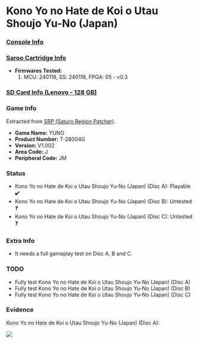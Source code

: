 # Kono Yo no Hate de Koi o Utau Shoujo Yu-No (Japan)

### [Console Info](../../../../../Info/Consoles/VA13/README.md)

### [Saroo Cartridge Info](../../../../../Info/Cartridges/RetroGameParadiseStore/1.32F/README.md)

- <b>Firmwares Tested:</b>
  1. MCU: 240118, SS: 240118, FPGA: 05 - v0.3

### [SD Card Info (Lenovo - 128 GB)](../../../../../Info/SdCards/Lenovo/128GB/fat32/README.md)

### Game Info

Extracted from [SRP (Saturn Region Patcher)](https://segaxtreme.net/resources/saturn-region-patcher.81/download).

- <b>Game Name:</b> YUNO
- <b>Product Number:</b> T-28004G
- <b>Version:</b> V1.002
- <b>Area Code:</b> J
- <b>Peripheral Code:</b> JM

### Status

- Kono Yo no Hate de Koi o Utau Shoujo Yu-No (Japan) (Disc A): Playable :heavy_check_mark:
- Kono Yo no Hate de Koi o Utau Shoujo Yu-No (Japan) (Disc B): Untested :question:
- Kono Yo no Hate de Koi o Utau Shoujo Yu-No (Japan) (Disc C): Untested :question:

### Extra Info

- It needs a full gameplay test on Disc A, B and C.

### TODO

- Fully test Kono Yo no Hate de Koi o Utau Shoujo Yu-No (Japan) (Disc A)
- Fully test Kono Yo no Hate de Koi o Utau Shoujo Yu-No (Japan) (Disc B)
- Fully test Kono Yo no Hate de Koi o Utau Shoujo Yu-No (Japan) (Disc C)

### Evidence

Kono Yo no Hate de Koi o Utau Shoujo Yu-No (Japan) (Disc A):

[![](https://img.youtube.com/vi/YgbM9KPl2OE/0.jpg)](https://www.youtube.com/watch?v=YgbM9KPl2OE)
